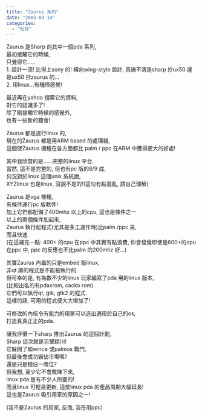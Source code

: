 ```yaml
---
title: "Zaurus 系列"
date: "2005-03-14"
categories: 
  - "短評"
---
```


Zaurus 是Sharp 的其中一個pda 系列,  
最初接觸它的時候,  
只覺得它.....  
1\. 設計一流! 比得上sony 的! 橫向wing-style 設計, 真搞不清是sharp 抄ux50 還是ux50 抄zaurus 的...  
2\. 用linux...有種怪感覺!

最近再在yahoo 搜索它的資料,  
對它的認識多了!  
除了剛接觸它時候的感覺外,  
也有一些新的體會!

Zaurus 都是運行linux 的,  
現在的Zaurus 都是用ARM based 的處理器,  
這個使Zaurus 機種在各方面都比 palm / ppc 在ARM 中獲得更大的好處!

其中我欣賞的是......完整的linux 平台.  
當然, 這不是完整的, 但也有pc 版的8/9 成,  
何況對於linux 這個unix 系統說,  
XYZlinux 也是linux, 沒說不是的!(這句有點混亂, 請自己理解)

Zaurus 是vga 機種,  
有條件運行pc 版軟件!  
加上它們都配備了400mhz 以上的cpu, 這也是條件之一  
以上的兩個條件加起來,  
Zaurus 執行起程式(尤其是多工運作時)比palm /ppc 易,  
而且快速.  
(在這補充一點: 400+ 的cpu 在ppc 中其實有點浪費, 你會發覺即使是600+的cpu 在ppc 中, ppc 的反應也不比palm 的200mhz 好...)

其實Zaurus 內置的只是embed 版linux,  
非qt 庫的程式是不能被執行的.  
但可幸的是, 有為數不少的linux 玩家編寫了pda 用的linux 版本,  
(比較出名的有pdaxrom, cacko rom)  
它們可以執行qt, gtk, gtk2 的程式.  
這樣的話, 可用的程式便大大增加了!

可修改的內核令有能力的用家可以造出適用於自己的os,  
打造真真正正的pda.

讓我評價一下sharp 推出Zaurus 的這個計劃,  
Sharp 這次就是另墾穎川!  
它躲開了和wince 或palmos 戰鬥,  
但最後會成功霸佔市場嗎?  
還是只是穩佔一席位?  
但我想, 至少它不會敗陣下來,  
linux pda 是有不少人所要的!  
而且linux 可輕易更新, 這使linux pda 的產品周期大幅延長!  
這也是Zaurus 吸引用家的原因之一!

(我不是Zaurus 的用家, 反而, 我在用ppc)
